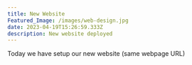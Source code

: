 ```yaml
---
title: New Website
Featured_Image: /images/web-design.jpg
date: 2023-04-19T15:26:59.333Z
description: New website deployed
---
```

Today we have setup our new website (same webpage URL)
